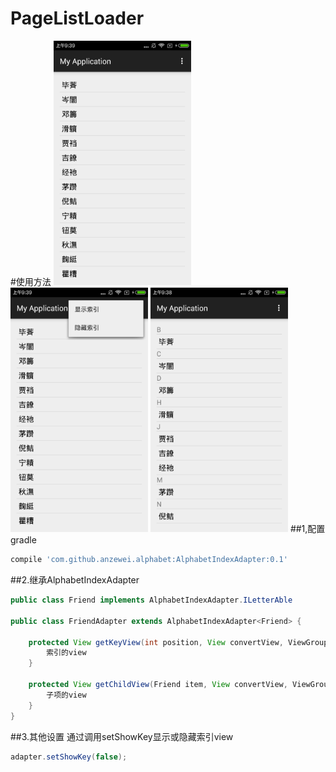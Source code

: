 # PageListLoader
#使用方法
<img width="220" src="https://github.com/anzewei/AlphabetIndexAdapter/raw/master/screenshort/device-2016-04-02-093940.png"/>
<img width="220" src="https://github.com/anzewei/AlphabetIndexAdapter/raw/master/screenshort/device-2016-04-02-093955.png"/>
<img width="220" src="https://github.com/anzewei/AlphabetIndexAdapter/raw/master/screenshort/device-2016-04-02-093903.png"/>
##1,配置gradle

``` groovy
compile 'com.github.anzewei.alphabet:AlphabetIndexAdapter:0.1'
``` 
##2.继承AlphabetIndexAdapter
``` java
public class Friend implements AlphabetIndexAdapter.ILetterAble

public class FriendAdapter extends AlphabetIndexAdapter<Friend> {

	protected View getKeyView(int position, View convertView, ViewGroup parent) {
	    索引的view
	}
	
	protected View getChildView(Friend item, View convertView, ViewGroup parent) {
	    子项的view
	}
}

``` 
##3.其他设置
通过调用setShowKey显示或隐藏索引view

``` java
adapter.setShowKey(false);
```
